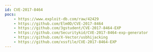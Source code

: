 ```yaml
---
id: CVE-2017-8464
pocs:
    - https://www.exploit-db.com/raw/42429
    - https://github.com/Elm0D/CVE-2017-8464
    - https://github.com/3gstudent/CVE-2017-8464-EXP
    - https://github.com/Securitykid/CVE-2017-8464-exp-generator
    - https://github.com/X-Vector/usbhijacking
    - https://github.com/xssfile/CVE-2017-8464-EXP
---
```

